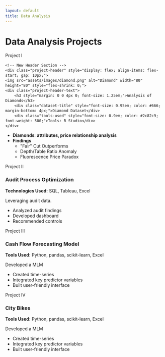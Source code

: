 ```yaml
---
layout: default
title: Data Analysis
---
```


# Data Analysis Projects
<!-- wrapper div -->
<div class="project-container">
    
<div class="project-box">
    <div class="project-number">Project I</div>
    
    <!-- New Header Section -->
    <div class="project-header" style="display: flex; align-items: flex-start; gap: 10px;">
    <img src="assets/images/diamond.png" alt="Diamond" width="80" height="80" style="flex-shrink: 0;">
    <div class="project-header-text">
        <h3 style="margin: 0 0 4px 0; font-size: 1.25em;">Analysis of Diamonds</h3>
        <div class="dataset-title" style="font-size: 0.95em; color: #666; margin-bottom: 4px;">Diamond Dataset</div>
        <div class="tools-used" style="font-size: 0.9em; color: #2c82c9; font-weight: 500;">Tools: R Studio</div>
    </div>
</div>
    <ul>
    <li><strong>Diamonds</strong>: <strong>attributes, price relationship analysis</strong></li>
    <li>
        <strong>Findings</strong>
        <ul>
            <li>"Fair" Cut Outperforms</li>
            <li>Depth/Table Ratio Anomaly</li>
            <li>Fluorescence Price Paradox</li>
        </ul>
    </li>
</ul>
</div>

<div class="project-box">
    <div class="project-number">Project II</div>
    <h3>Audit Process Optimization</h3>
    <p><strong>Technologies Used:</strong> SQL, Tableau, Excel</p>
    <p>Leveraging audit data.</p>
    <ul>
        <li>Analyzed audit findings</li>
        <li>Developed dashboard</li>
        <li>Recommended controls</li>
    </ul>
</div>

<div class="project-box">
    <div class="project-number">Project III</div>
    <h3>Cash Flow Forecasting Model</h3>
    <p><strong>Tools Used:</strong> Python, pandas, scikit-learn, Excel</p>
    <p>Developed a MLM</p>
    <ul>
        <li>Created time-series</li>
        <li>Integrated key predictor variables</li>
        <li>Built user-friendly interface</li>
    </ul>
</div>

<div class="project-box">
    <div class="project-number">Project IV</div>
    <h3>City Bikes</h3>
    <p><strong>Tools Used:</strong> Python, pandas, scikit-learn, Excel</p>
    <p>Developed a MLM</p>
    <ul>
        <li>Created time-series</li>
        <li>Integrated key predictor variables</li>
        <li>Built user-friendly interface</li>
    </ul>
</div>
